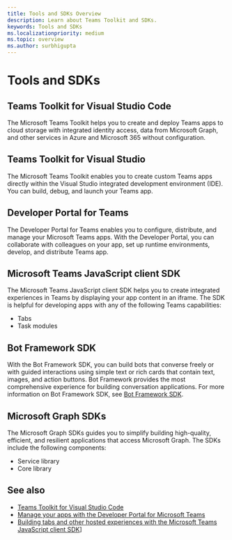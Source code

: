 ```yaml
---
title: Tools and SDKs Overview
description: Learn about Teams Toolkit and SDKs.
keywords: Tools and SDKs
ms.localizationpriority: medium
ms.topic: overview
ms.author: surbhigupta
---
```


# Tools and SDKs

## Teams Toolkit for Visual Studio Code

The Microsoft Teams Toolkit helps you to create and deploy Teams apps to cloud storage with integrated identity access, data from Microsoft Graph, and other services in Azure and Microsoft 365 without configuration.

## Teams Toolkit for Visual Studio

The Microsoft Teams Toolkit enables you to create custom Teams apps directly within the Visual Studio integrated development environment (IDE). You can build, debug, and launch your Teams app.

## Developer Portal for Teams

The Developer Portal for Teams enables you to configure, distribute, and manage your Microsoft Teams apps. With the Developer Portal, you can collaborate with colleagues on your app, set up runtime environments, develop, and distribute Teams app.

## Microsoft Teams JavaScript client SDK

The Microsoft Teams JavaScript client SDK helps you to create integrated experiences in Teams by displaying your app content in an iframe. The SDK is helpful for developing apps with any of the following Teams capabilities:

* Tabs
* Task modules

## Bot Framework SDK

With the Bot Framework SDK, you can build bots that converse freely or with guided interactions using simple text or rich cards that contain text, images, and action buttons. Bot Framework provides the most comprehensive experience for building conversation applications. For more information on Bot Framework SDK, see [Bot Framework SDK](https://github.com/Microsoft/botframework-sdk).

## Microsoft Graph SDKs

The Microsoft Graph SDKs guides you to simplify building high-quality, efficient, and resilient applications that access Microsoft Graph. The SDKs include the following components:

* Service library
* Core library

## See also

* [Teams Toolkit for Visual Studio Code](../../toolkit/visual-studio-code-toolkit-overview.md)
* [Manage your apps with the Developer Portal for Microsoft Teams](teams-developer-portal.md)
* [Building tabs and other hosted experiences with the Microsoft Teams JavaScript client SDK](../../tabs/how-to/using-teams-client-sdk.md)]
